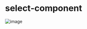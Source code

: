 # select-component
![image](https://github.com/joaorodrigues2012/select-component/assets/37009151/85bcd317-03d8-4250-a6d9-9639ae2888b2)
